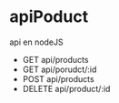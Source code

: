 # apiPoduct
api en nodeJS

* GET api/products
* GET api/porudct/:id
* POST api/products
* DELETE api/product/:id
